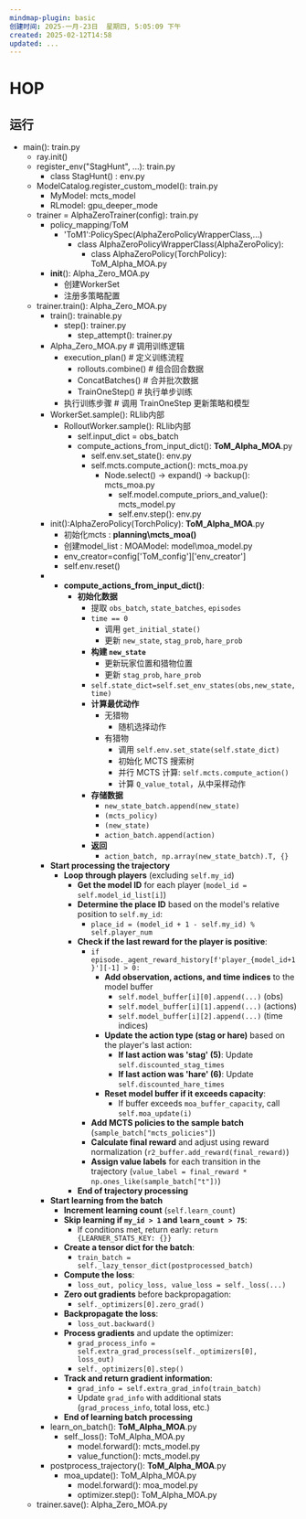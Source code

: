 ```yaml
---
mindmap-plugin: basic
创建时间: 2025-一月-23日  星期四, 5:05:09 下午
created: 2025-02-12T14:58
updated: ...
---
```


# HOP

## 运行
- main(): train.py
    - ray.init()
    - register_env("StagHunt", ...): train.py
        - class StagHunt() : env.py
    - ModelCatalog.register_custom_model(): train.py
        - MyModel: mcts_model
        - RLmodel: gpu_deeper_mode
    - trainer = AlphaZeroTrainer(config): train.py
        - policy_mapping/ToM
            - 'ToM1':PolicySpec(AlphaZeroPolicyWrapperClass,...)
                - class AlphaZeroPolicyWrapperClass(AlphaZeroPolicy):
                    - class AlphaZeroPolicy(TorchPolicy): ToM_Alpha_MOA.py
        - __init__(): Alpha_Zero_MOA.py
            - 创建WorkerSet
            - 注册多策略配置
    - trainer.train(): Alpha_Zero_MOA.py
        - train(): trainable.py
            - step(): trainer.py
                - step_attempt(): trainer.py
        - Alpha_Zero_MOA.py  # 调用训练逻辑
            - execution_plan()  # 定义训练流程
                - rollouts.combine()  # 组合回合数据
                - ConcatBatches()  # 合并批次数据
                - TrainOneStep()  # 执行单步训练
            - 执行训练步骤  # 调用 TrainOneStep 更新策略和模型
        - WorkerSet.sample(): RLlib内部
            - RolloutWorker.sample(): RLlib内部
                - self.input_dict = obs_batch
                - compute_actions_from_input_dict(): **ToM_Alpha_MOA**.py
                    - self.env.set_state(): env.py
                    - self.mcts.compute_action(): mcts_moa.py
                        - Node.select() → expand() → backup(): mcts_moa.py
                            - self.model.compute_priors_and_value(): mcts_model.py
                            - self.env.step(): env.py
        - init():AlphaZeroPolicy(TorchPolicy): **ToM_Alpha_MOA**.py
            - 初始化mcts : **planning\mcts_moa()**
            - 创建model_list : MOAModel: model\moa_model.py
            - env_creator=config['ToM_config']['env_creator']
            - self.env.reset()
        -
            - **compute_actions_from_input_dict()**:
                - **初始化数据**
                    - 提取 `obs_batch`, `state_batches`, `episodes`
                    - `time == 0`
                        - 调用 `get_initial_state()`
                        - 更新 `new_state`, `stag_prob`, `hare_prob`
                    - **构建 `new_state`**
                        - 更新玩家位置和猎物位置
                        - 更新 `stag_prob`, `hare_prob`
                    - `self.state_dict=self.set_env_states(obs,new_state,time)`
                    - **计算最优动作**
                        - 无猎物
                            - 随机选择动作
                        - 有猎物
                            - 调用 `self.env.set_state(self.state_dict)`
                            - 初始化 MCTS 搜索树
                            - 并行 MCTS 计算: `self.mcts.compute_action()`
                            - 计算 `Q_value_total`，从中采样动作
                    - **存储数据**
                        - `new_state_batch.append(new_state)`
                        - `(mcts_policy)`
                        - `(new_state)`
                        - `action_batch.append(action)`
                    - **返回**
                        - `action_batch, np.array(new_state_batch).T, {}`
		- **Start processing the trajectory**
		    - **Loop through players** (excluding `self.my_id`)
		        - **Get the model ID** for each player (`model_id = self.model_id_list[i]`)
		        - **Determine the place ID** based on the model's relative position to `self.my_id`:
		            - `place_id = (model_id + 1 - self.my_id) % self.player_num`
		        - **Check if the last reward for the player is positive**:
		            - `if episode._agent_reward_history[f'player_{model_id+1}'][-1] > 0:`
		                - **Add observation, actions, and time indices** to the model buffer
		                    - `self.model_buffer[i][0].append(...)` (obs)
		                    - `self.model_buffer[i][1].append(...)` (actions)
		                    - `self.model_buffer[i][2].append(...)` (time indices)
		                - **Update the action type (stag or hare)** based on the player's last action:
		                    - **If last action was 'stag' (5)**: Update `self.discounted_stag_times`
		                    - **If last action was 'hare' (6)**: Update `self.discounted_hare_times`
		                - **Reset model buffer if it exceeds capacity**:
		                    - If buffer exceeds `moa_buffer_capacity`, call `self.moa_update(i)`
		            - **Add MCTS policies to the sample batch** (`sample_batch["mcts_policies"]`)
		            - **Calculate final reward** and adjust using reward normalization (`r2_buffer.add_reward(final_reward)`)
		            - **Assign value labels** for each transition in the trajectory (`value_label = final_reward * np.ones_like(sample_batch["t"])`)
		        - **End of trajectory processing**
		- **Start learning from the batch**
		    - **Increment learning count** (`self.learn_count`)
		    - **Skip learning if `my_id > 1` and `learn_count > 75`**:
		        - If conditions met, return early: `return {LEARNER_STATS_KEY: {}}`
		    - **Create a tensor dict for the batch**:
		        - `train_batch = self._lazy_tensor_dict(postprocessed_batch)`
		    - **Compute the loss**:
		        - `loss_out, policy_loss, value_loss = self._loss(...)`
		    - **Zero out gradients** before backpropagation:
		        - `self._optimizers[0].zero_grad()`
		    - **Backpropagate the loss**:
		        - `loss_out.backward()`
		    - **Process gradients** and update the optimizer:
		        - `grad_process_info = self.extra_grad_process(self._optimizers[0], loss_out)`
		        - `self._optimizers[0].step()`
		    - **Track and return gradient information**:
		        - `grad_info = self.extra_grad_info(train_batch)`
		        - Update `grad_info` with additional stats (`grad_process_info`, total loss, etc.)
		    - **End of learning batch processing**
        - learn_on_batch(): **ToM_Alpha_MOA**.py
            - self._loss(): ToM_Alpha_MOA.py
                - model.forward(): mcts_model.py
                - value_function(): mcts_model.py
        - postprocess_trajectory(): **ToM_Alpha_MOA**.py
            - moa_update(): ToM_Alpha_MOA.py
                - model.forward(): moa_model.py
                - optimizer.step(): ToM_Alpha_MOA.py
    - trainer.save(): Alpha_Zero_MOA.py